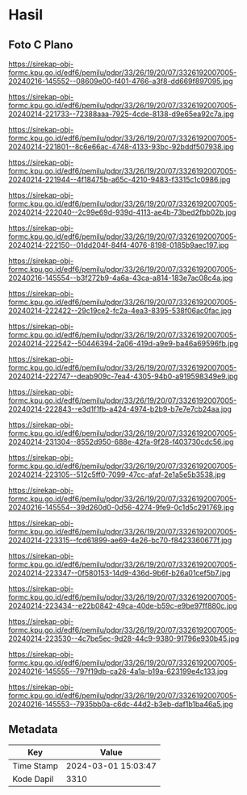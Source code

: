 # Hasil

## Foto C Plano

https://sirekap-obj-formc.kpu.go.id/edf6/pemilu/pdpr/33/26/19/20/07/3326192007005-20240216-145552--08609e00-f401-4766-a3f8-dd669f897095.jpg

https://sirekap-obj-formc.kpu.go.id/edf6/pemilu/pdpr/33/26/19/20/07/3326192007005-20240214-221733--72388aaa-7925-4cde-8138-d9e65ea92c7a.jpg

https://sirekap-obj-formc.kpu.go.id/edf6/pemilu/pdpr/33/26/19/20/07/3326192007005-20240214-221801--8c6e66ac-4748-4133-93bc-92bddf507938.jpg

https://sirekap-obj-formc.kpu.go.id/edf6/pemilu/pdpr/33/26/19/20/07/3326192007005-20240214-221944--4f18475b-a65c-4210-9483-f3315c1c0986.jpg

https://sirekap-obj-formc.kpu.go.id/edf6/pemilu/pdpr/33/26/19/20/07/3326192007005-20240214-222040--2c99e69d-939d-4113-ae4b-73bed2fbb02b.jpg

https://sirekap-obj-formc.kpu.go.id/edf6/pemilu/pdpr/33/26/19/20/07/3326192007005-20240214-222150--01dd204f-84f4-4076-8198-0185b9aec197.jpg

https://sirekap-obj-formc.kpu.go.id/edf6/pemilu/pdpr/33/26/19/20/07/3326192007005-20240216-145554--b3f272b9-4a6a-43ca-a814-183e7ac08c4a.jpg

https://sirekap-obj-formc.kpu.go.id/edf6/pemilu/pdpr/33/26/19/20/07/3326192007005-20240214-222422--29c19ce2-fc2a-4ea3-8395-538f06ac0fac.jpg

https://sirekap-obj-formc.kpu.go.id/edf6/pemilu/pdpr/33/26/19/20/07/3326192007005-20240214-222542--50446394-2a06-419d-a9e9-ba46a69596fb.jpg

https://sirekap-obj-formc.kpu.go.id/edf6/pemilu/pdpr/33/26/19/20/07/3326192007005-20240214-222747--deab909c-7ea4-4305-94b0-a919598349e9.jpg

https://sirekap-obj-formc.kpu.go.id/edf6/pemilu/pdpr/33/26/19/20/07/3326192007005-20240214-222843--e3d1f1fb-a424-4974-b2b9-b7e7e7cb24aa.jpg

https://sirekap-obj-formc.kpu.go.id/edf6/pemilu/pdpr/33/26/19/20/07/3326192007005-20240214-231304--8552d950-688e-42fa-9f28-f403730cdc56.jpg

https://sirekap-obj-formc.kpu.go.id/edf6/pemilu/pdpr/33/26/19/20/07/3326192007005-20240214-223105--512c5ff0-7099-47cc-afaf-2e1a5e5b3538.jpg

https://sirekap-obj-formc.kpu.go.id/edf6/pemilu/pdpr/33/26/19/20/07/3326192007005-20240216-145554--39d260d0-0d56-4274-9fe9-0c1d5c291769.jpg

https://sirekap-obj-formc.kpu.go.id/edf6/pemilu/pdpr/33/26/19/20/07/3326192007005-20240214-223315--fcd61899-ae69-4e26-bc70-f8423360677f.jpg

https://sirekap-obj-formc.kpu.go.id/edf6/pemilu/pdpr/33/26/19/20/07/3326192007005-20240214-223347--0f580153-14d9-436d-9b6f-b26a01cef5b7.jpg

https://sirekap-obj-formc.kpu.go.id/edf6/pemilu/pdpr/33/26/19/20/07/3326192007005-20240214-223434--e22b0842-49ca-40de-b59c-e9be97ff880c.jpg

https://sirekap-obj-formc.kpu.go.id/edf6/pemilu/pdpr/33/26/19/20/07/3326192007005-20240214-223530--4c7be5ec-9d28-44c9-9380-91796e930b45.jpg

https://sirekap-obj-formc.kpu.go.id/edf6/pemilu/pdpr/33/26/19/20/07/3326192007005-20240216-145555--797f19db-ca26-4a1a-b19a-623199e4c133.jpg

https://sirekap-obj-formc.kpu.go.id/edf6/pemilu/pdpr/33/26/19/20/07/3326192007005-20240216-145553--7935bb0a-c6dc-44d2-b3eb-daf1b1ba46a5.jpg


## Metadata

| Key        | Value               |
| ---------- | ------------------- |
| Time Stamp | 2024-03-01 15:03:47 |
| Kode Dapil | 3310                |



